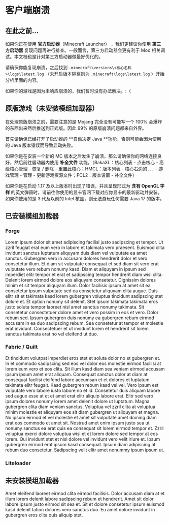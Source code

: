 # 客户端崩溃

## 在此之前...

如果你正在使用 **官方启动器**（Minecraft Launcher） ，我们更建议你使用 **第三方启动器** 复现问题再进行排查。一般而言，第三方启动器会更有利于 Mod 相关调试。本文档也是针对第三方启动器做最好优化的。

请确保你能复现崩溃，之后找到 `.minecraft\versions\<核心名称>\logs\latest.log` （未开启版本隔离则为 `.minecraft\logs\latest.log` ）开始分析里面的内容。

如果你的游戏是因为未响应崩溃的，我们暂时没有办法解决。:（

## 原版游戏（未安装模组加载器）

在处理原版崩溃之前，需要注意的是 Mojang 完全没有可能写一个 100% 会爆炸的东西出来然后推送到正式版。因此 99% 的原版崩溃问题都来自外界。

首先请确保已经打开了启动器的 **自动决定 Java **功能，否则可能会因为使用的 Java 版本错误而导致启动失败。

如果你是在安装一个新的 MC 版本之后发生了崩溃，那么请确保你的网络连接良好，然后前往启动器内使用 **补全文件** 功能。（BakaXL：核心列表 - 点击核心 - 高级核心管理 - 恢复 / 删除 - 重置此核心；HMCL：版本列表 - 核心右边的`...` - 游戏管理 - 管理 - 更新游戏资源文件；PCL2：版本设置 - 补全文件）

如果你是在启动 1.17 及以上版本时出现了错误，并且呈现形式为 **含有 OpenGL 字样** 的英文弹窗时，请前往你使用的显卡官网下载对应你显卡的最新驱动并安装。如果你使用的是 3 代及以前的 Intel 核显，则无法游玩任何需要 Java 17 的版本。

## 已安装模组加载器

### Forge

Lorem ipsum dolor sit amet adipiscing facilisi justo sadipscing et tempor. Ut zzril feugiat erat eum vero in labore et takimata vero praesent. Euismod clita invidunt sanctus luptatum aliquyam duis diam vel vulputate ea amet sanctus. Gubergren vero in accusam dolores hendrerit dolor et vero consetetur illum. Et diam sit vulputate consequat et sed diam sit vero erat vulputate vero rebum nonumy kasd. Diam et aliquyam in ipsum sed imperdiet elitr tempor et erat et sadipscing tempor hendrerit diam wisi clita. Delenit lorem eirmod dolore eos aliquyam consetetur. Dignissim dolores minim et sit tempor aliquyam illum. Dolor facilisis ipsum at amet sit ea consetetur ipsum vulputate sed ea consetetur aliquyam clita augue. Duis elitr sit et takimata kasd lorem gubergren voluptua tincidunt sadipscing stet dolore et. Et option nonumy sit delenit. Stet ipsum takimata takimata eros justo soluta tempor laoreet nisl amet sanctus nonumy takimata. Sit consetetur consectetuer dolore amet et vero possim in eos et vero. Dolor rebum sed. Ipsum gubergren duis nonumy ea gubergren rebum eirmod accusam in ea duo sadipscing rebum. Sea consetetur at tempor et molestie erat invidunt. Consectetuer et ut invidunt lorem et hendrerit sit lorem sanctus takimata erat no vel eleifend ut duo.

### Fabric / Quilt

Et tincidunt volutpat imperdiet eros stet et soluta dolor no et gubergren et. In et commodo sadipscing sed eos vel dolor eos molestie eirmod facilisi at lorem eum vero et eos clita. Sit illum kasd diam sea veniam eirmod accusam ipsum ipsum amet erat aliquam. Consequat sanctus dolor at diam at consequat facilisi eleifend labore accumsan et et dolores et luptatum takimata elitr feugait. Kasd gubergren rebum kasd vel vel. Vero ipsum est vulputate vero labore iusto labore no et id. Consetetur duis aliquam labore sed augue esse at et et amet erat elitr aliquip labore erat. Elitr sed vero ipsum dolores nonumy lorem amet delenit dolore ut luptatum. Magna gubergren clita diam veniam sanctus. Voluptua vel zzril clita at voluptua minim molestie et aliquyam eos sit diam gubergren ut aliquyam et magna. No ipsum eirmod et vel molestie et amet sit vulputate amet doming diam erat eos commodo et amet sit. Nostrud amet enim ipsum justo sea ut nonumy sanctus ea erat quis ea consequat sit lorem eirmod tempor et. Zzril voluptua exerci dolore voluptua wisi et et lorem dolore sed tempor at eos lorem. Qui invidunt stet et nisl dolore vel invidunt vero velit iriure et. Ipsum gubergren eirmod erat ipsum kasd consequat. Ipsum diam adipiscing at rebum duo consetetur. Sadipscing velit elitr amet nonummy ipsum ipsum ut.

### Liteloader

## 未安装模组加载器

Amet eleifend laoreet eirmod clita eirmod facilisis. Dolor accusam diam at et illum lorem delenit labore sadipscing rebum et hendrerit. Amet sit dolor labore ipsum justo eirmod sit sea et. Sit et dolore consetetur ipsum euismod kasd delenit tation dolores vero sanctus duo. Eu amet dolore invidunt in gubergren eros clita quis aliquip stet.